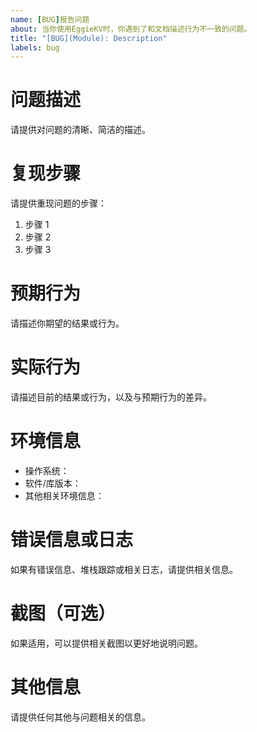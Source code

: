 ```yaml
---
name: [BUG]报告问题
about: 当你使用EggieKV时，你遇到了和文档描述行为不一致的问题。
title: "[BUG](Module): Description"
labels: bug
---
```


# 问题描述

请提供对问题的清晰、简洁的描述。

# 复现步骤

请提供重现问题的步骤：
1. 步骤 1
2. 步骤 2
3. 步骤 3

# 预期行为

请描述你期望的结果或行为。

# 实际行为

请描述目前的结果或行为，以及与预期行为的差异。

# 环境信息

- 操作系统：
- 软件/库版本：
- 其他相关环境信息：

# 错误信息或日志

如果有错误信息、堆栈跟踪或相关日志，请提供相关信息。

# 截图（可选）

如果适用，可以提供相关截图以更好地说明问题。

# 其他信息

请提供任何其他与问题相关的信息。
